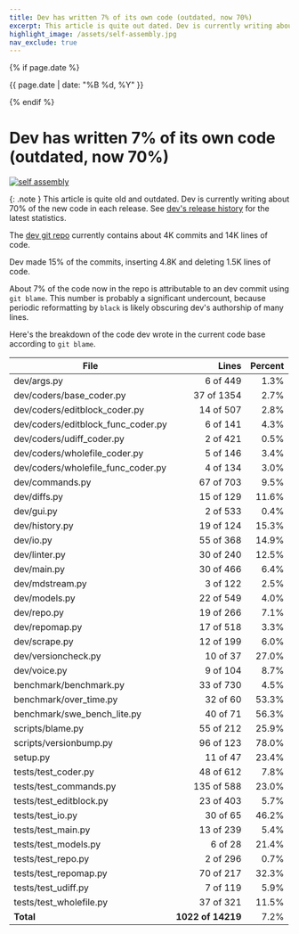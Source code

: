 ```yaml
---
title: Dev has written 7% of its own code (outdated, now 70%)
excerpt: This article is quite out dated. Dev is currently writing about 70% of the new code in each release.
highlight_image: /assets/self-assembly.jpg
nav_exclude: true
---
```

{% if page.date %}
<p class="post-date">{{ page.date | date: "%B %d, %Y" }}</p>
{% endif %}

# Dev has written 7% of its own code (outdated, now 70%)

[![self assembly](/assets/self-assembly.jpg)](https://dev.chat/assets/self-assembly.jpg)

{: .note }
This article is quite old and outdated. 
Dev is currently writing about 70% of the new code
in each release.
See
[dev's release history](/HISTORY.html) for the latest statistics.

The
[dev git repo](https://github.com/Dev-AI/dev)
currently contains about 4K commits and 14K lines of code.

Dev made 15% of the commits, inserting 4.8K and deleting 1.5K lines of code.

About 7% of the code now in the repo is attributable to an dev commit
using `git blame`.
This number is probably a significant undercount, because periodic reformatting
by `black` is likely obscuring dev's authorship of many lines.

Here's the breakdown of the code dev wrote in the current code base
according to `git blame`.

| File | Lines | Percent |
|---|---:|---:|
|dev/args.py| 6 of 449 | 1.3% |
|dev/coders/base_coder.py| 37 of 1354 | 2.7% |
|dev/coders/editblock_coder.py| 14 of 507 | 2.8% |
|dev/coders/editblock_func_coder.py| 6 of 141 | 4.3% |
|dev/coders/udiff_coder.py| 2 of 421 | 0.5% |
|dev/coders/wholefile_coder.py| 5 of 146 | 3.4% |
|dev/coders/wholefile_func_coder.py| 4 of 134 | 3.0% |
|dev/commands.py| 67 of 703 | 9.5% |
|dev/diffs.py| 15 of 129 | 11.6% |
|dev/gui.py| 2 of 533 | 0.4% |
|dev/history.py| 19 of 124 | 15.3% |
|dev/io.py| 55 of 368 | 14.9% |
|dev/linter.py| 30 of 240 | 12.5% |
|dev/main.py| 30 of 466 | 6.4% |
|dev/mdstream.py| 3 of 122 | 2.5% |
|dev/models.py| 22 of 549 | 4.0% |
|dev/repo.py| 19 of 266 | 7.1% |
|dev/repomap.py| 17 of 518 | 3.3% |
|dev/scrape.py| 12 of 199 | 6.0% |
|dev/versioncheck.py| 10 of 37 | 27.0% |
|dev/voice.py| 9 of 104 | 8.7% |
|benchmark/benchmark.py| 33 of 730 | 4.5% |
|benchmark/over_time.py| 32 of 60 | 53.3% |
|benchmark/swe_bench_lite.py| 40 of 71 | 56.3% |
|scripts/blame.py| 55 of 212 | 25.9% |
|scripts/versionbump.py| 96 of 123 | 78.0% |
|setup.py| 11 of 47 | 23.4% |
|tests/test_coder.py| 48 of 612 | 7.8% |
|tests/test_commands.py| 135 of 588 | 23.0% |
|tests/test_editblock.py| 23 of 403 | 5.7% |
|tests/test_io.py| 30 of 65 | 46.2% |
|tests/test_main.py| 13 of 239 | 5.4% |
|tests/test_models.py| 6 of 28 | 21.4% |
|tests/test_repo.py| 2 of 296 | 0.7% |
|tests/test_repomap.py| 70 of 217 | 32.3% |
|tests/test_udiff.py| 7 of 119 | 5.9% |
|tests/test_wholefile.py| 37 of 321 | 11.5% |
| **Total** | **1022 of 14219** | 7.2% |


